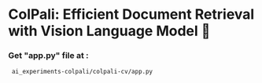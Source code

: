 # ColPali: Efficient Document Retrieval with Vision Language Model 👀

### Get "app.py" file at :
```bash
 ai_experiments-colpali/colpali-cv/app.py
 ```
